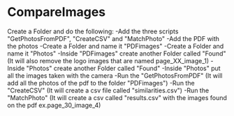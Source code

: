 # CompareImages
Create a Folder and do the following:
-Add the three scripts "GetPhotosFromPDF", "CreateCSV" and "MatchPhoto"
-Add the PDF with the photos
-Create a Folder and name it "PDFimages"
-Create a Folder and name it "Photos"
-Inside "PDFimages" create another Folder called "Found" (It will also remove the logo images that are named page_XX_image_1)
-Inside "Photos" create another Folder called "Found"
-Inside "Photos" put all the images taken with the camera
-Run the "GetPhotosFromPDF" (It will add all the photos of the pdf to the folder "PDFimages")
-Run the "CreateCSV" (It will create a csv file called "similarities.csv") 
-Run the "MatchPhoto" (It will create a csv called "results.csv" with the images found on the pdf ex.page_30_image_4)
